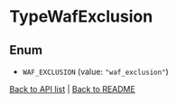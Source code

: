 # TypeWafExclusion

## Enum


* `WAF_EXCLUSION` (value: `"waf_exclusion"`)


[Back to API list](../README.md#documentation-for-api-endpoints) | [Back to README](../README.md)
